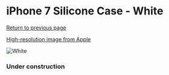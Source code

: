 # iPhone 7 Silicone Case - White

[Return to previous page](/iphone_7)

[High-resolution image from Apple](https://store.storeimages.cdn-apple.com/8756/as-images.apple.com/is/MMWF2?wid=4500&hei=4500&fmt=png)

<div style="width: 384px"><img src="/everyphone/MMWF2.png" alt="White"></div>

### Under construction
